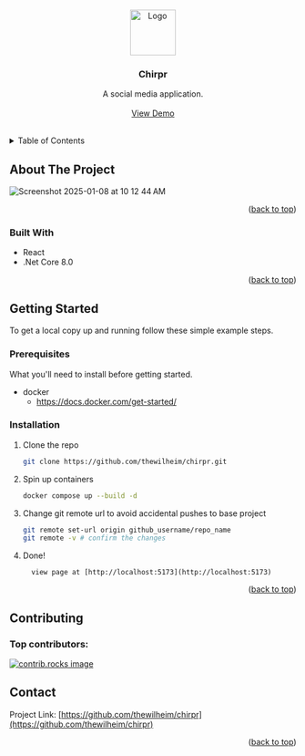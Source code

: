 <!-- Improved compatibility of back to top link: See: https://github.com/othneildrew/Best-README-Template/pull/73 -->
<a id="readme-top"></a>


<!-- PROJECT LOGO -->
<br />
<div align="center">
  <a href="https://github.com/thewilheim/chirpr">
    <img src="https://github.com/user-attachments/assets/38239def-2bdf-4c05-bf9d-9bf22a012b14" alt="Logo" width="80" height="80">
  </a>

<h3 align="center">Chirpr</h3>


  <p align="center">
    A social media application.
    <br />
    <br />
    <a href="https://github.com/thewilheim/chirpr">View Demo</a>
    <br />
    <br />
  </p>
</div>



<!-- TABLE OF CONTENTS -->
<details>
  <summary>Table of Contents</summary>
  <ol>
    <li>
      <a href="#about-the-project">About The Project</a>
      <ul>
        <li><a href="#built-with">Built With</a></li>
      </ul>
    </li>
    <li>
      <a href="#getting-started">Getting Started</a>
      <ul>
        <li><a href="#prerequisites">Prerequisites</a></li>
        <li><a href="#installation">Installation</a></li>
      </ul>
    </li>
    <li><a href="#contributing">Contributing</a></li>
    <li><a href="#contact">Contact</a></li>
  </ol>
</details>



<!-- ABOUT THE PROJECT -->
## About The Project
![Screenshot 2025-01-08 at 10 12 44 AM](https://github.com/user-attachments/assets/cb9e9215-7364-480e-a9e1-0179ba056391)

<p align="right">(<a href="#readme-top">back to top</a>)</p>



### Built With

* React
* .Net Core 8.0

<p align="right">(<a href="#readme-top">back to top</a>)</p>



<!-- GETTING STARTED -->
## Getting Started

To get a local copy up and running follow these simple example steps.

### Prerequisites

What you'll need to install before getting started.

* docker
  * https://docs.docker.com/get-started/

### Installation

1. Clone the repo
   ```sh
   git clone https://github.com/thewilheim/chirpr.git
   ```
2. Spin up containers
   ```sh
   docker compose up --build -d
   ```
3. Change git remote url to avoid accidental pushes to base project
   ```sh
   git remote set-url origin github_username/repo_name
   git remote -v # confirm the changes
   ```
4. Done!
   ```
     view page at [http://localhost:5173](http://localhost:5173)
   ```

<p align="right">(<a href="#readme-top">back to top</a>)</p>


<!-- CONTRIBUTING -->
## Contributing

### Top contributors:

<a href="https://github.com/thewilheim/chirpr/graphs/contributors">
  <img src="https://contrib.rocks/image?repo=thewilheim/chirpr" alt="contrib.rocks image" />
</a>


<!-- CONTACT -->
## Contact

Project Link: [https://github.com/thewilheim/chirpr](https://github.com/thewilheim/chirpr)

<p align="right">(<a href="#readme-top">back to top</a>)</p>


<!-- MARKDOWN LINKS & IMAGES -->
<!-- https://www.markdownguide.org/basic-syntax/#reference-style-links -->
[contributors-shield]: https://img.shields.io/github/contributors/github_username/repo_name.svg?style=for-the-badge
[contributors-url]: https://github.com/github_username/repo_name/graphs/contributors

